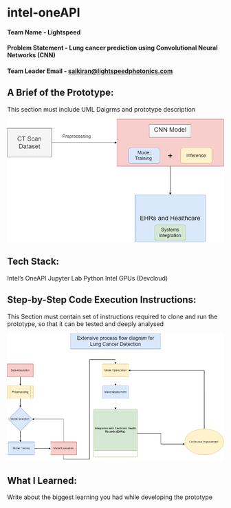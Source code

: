 # intel-oneAPI

#### Team Name - Lightspeed
#### Problem Statement - Lung cancer prediction using Convolutional Neural Networks (CNN)
#### Team Leader Email - saikiran@lightspeedphotonics.com

## A Brief of the Prototype:
  This section must include UML Daigrms and prototype description

![AchitecturalDiagram.drawio](./AchitecturalDiagram.drawio.png)

## Tech Stack: 
   Intel’s OneAPI Jupyter Lab
   Python
   Intel GPUs (Devcloud)

## Step-by-Step Code Execution Instructions:
  This Section must contain set of instructions required to clone and run the prototype, so that it can be tested and deeply analysed

![LungCancerDetection.drawio](./LungCancerDetection.drawio.png)

## What I Learned:
   Write about the biggest learning you had while developing the prototype